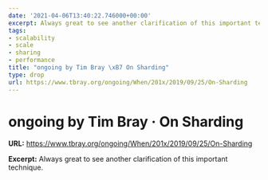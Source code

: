 ```yaml
---
date: '2021-04-06T13:40:22.746000+00:00'
excerpt: Always great to see another clarification of this important technique.
tags:
- scalability
- scale
- sharing
- performance
title: "ongoing by Tim Bray \xB7 On Sharding"
type: drop
url: https://www.tbray.org/ongoing/When/201x/2019/09/25/On-Sharding
---
```


# ongoing by Tim Bray · On Sharding

**URL:** https://www.tbray.org/ongoing/When/201x/2019/09/25/On-Sharding

**Excerpt:** Always great to see another clarification of this important technique.
